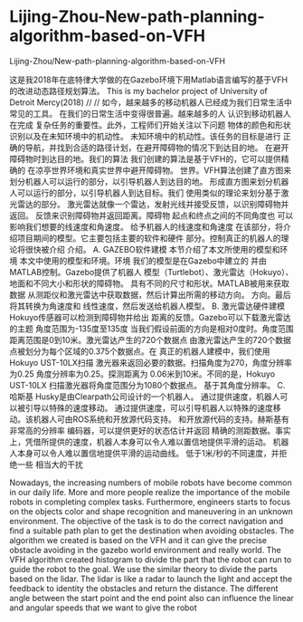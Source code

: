# Lijing-Zhou-New-path-planning-algorithm-based-on-VFH
Lijing-Zhou/New-path-planning-algorithm-based-on-VFH



这是我2018年在底特律大学做的在Gazebo环境下用Matlab语言编写的基于VFH的改进动态路径规划算法。
This is my bachelor project of University of Detroit Mercy(2018)
//
//
如今，越来越多的移动机器人已经成为我们日常生活中常见的工具。
在我们的日常生活中变得很普遍。越来越多的人
认识到移动机器人在完成
复杂任务的重要性。此外，工程师们开始关注以下问题
物体的颜色和形状识别以及在未知环境中的机动性。
未知环境中的机动性。该任务的目标是进行
正确的导航，并找到合适的路径计划，在避开障碍物的情况下到达目的地。
在避开障碍物时到达目的地。我们的算法
我们创建的算法是基于VFH的，它可以提供精确的
在凉亭世界环境和真实世界中避开障碍物。
世界。VFH算法创建了直方图来划分机器人可以运行的部分，以引导机器人到达目的地。
形成直方图来划分机器人可以运行的部分，以引导机器人到达目标。我们
使用类似的理论来划分基于激光雷达的部分。
激光雷达就像一个雷达，发射光线并接受反馈，以识别障碍物并返回。
反馈来识别障碍物并返回距离。障碍物
起点和终点之间的不同角度也
可以影响我们想要的线速度和角速度。
给予机器人的线速度和角速度
在该部分，将介绍项目期间的模型。它主要包括主要的软件和硬件
部分。控制真正的机器人的理论将很快被介绍
介绍。
A. GAZEBO软件建模
本节介绍了本文所使用的模型和环境
本文中使用的模型和环境。环境 我们的模型是在Gazebo中建立的
并由MATLAB控制。Gazebo提供了机器人
模型（Turtlebot）、激光雷达（Hokuyo）、地面和不同大小和形状的障碍物。
具有不同的尺寸和形状。MATLAB被用来获取数据
从测距仪和激光雷达中获取数据，然后计算出所需的移动方向。
方向。最后将其转换为角速度和
线性速度，然后发送给机器人模型。
B. 激光雷达硬件建模
Hokuyo传感器可以检测到障碍物并给出
距离的反馈。Gazebo可以下载激光雷达的主题
角度范围为-135度至135度
当我们假设前面的方向是相对0度时。角度范围
距离范围是0到10米。激光雷达产生的720个数据点
由激光雷达产生的720个数据点被划分为每个区域的0.375个数据点。在
真正的机器人建模中，我们使用Hokuyo UST-10LX扫描
激光器来返回必要的数据。扫描角度为270，角度分辨率为0.25
角度分辨率为0.25。探测距离为
0.06米到10米。不同的是，Hokuyo UST-10LX
扫描激光器将角度范围分为1080个数据点。
基于其角度分辨率。
C. 哈斯基
Husky是由Clearpath公司设计的一个机器人。
通过提供速度，机器人可以被引导以特殊的速度移动。
通过提供速度，可以引导机器人以特殊的速度移动。该机器人可由ROS系统和开放源代码支持。
和开放源代码的支持。赫斯基有非常高的分辨率
编码器，可以提供更好的状态估计并返回
精确的测距数据。事实上，凭借所提供的速度，机器人本身可以令人难以置信地提供平滑的运动。
机器人本身可以令人难以置信地提供平滑的运动曲线。
低于1米/秒的不同速度，并拒绝一些
相当大的干扰
                           
Nowadays, the increasing numbers of mobile robots have
become common in our daily life. More and more people
realize the importance of the mobile robots in completing
complex tasks. Furthermore, engineers starts to focus on the
objects color and shape recognition and maneuvering in an
unknown environment. The objective of the task is to do
the correct navigation and find a suitable path plan to get
the destination when avoiding obstacles. The algorithm we
created is based on the VFH and it can give the precise
obstacle avoiding in the gazebo world environment and really
world. The VFH algorithm created histogram to divide the
part that the robot can run to guide the robot to the goal. We
use the similar theory to divide the parts based on the lidar.
The lidar is like a radar to launch the light and accept the
feedback to identity the obstacles and return the distance. The
different angle between the start point and the end point also
can influence the linear and angular speeds that we want to
give the robot
